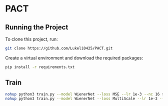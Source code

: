 # PACT


## Running the Project

To clone this project, run:

```zsh
git clone https://github.com/Lukeli0425/PACT.git
```

Create a virtual environment and download the required packages:

```zsh
pip install -r requirements.txt
```

## Train

```zsh
nohup python3 train.py --model WienerNet --loss MSE --lr 1e-3 --nc 16 > out/wiener_16_mse.out 2>&1 &
nohup python3 train.py --model WienerNet --loss MultiScale --lr 1e-3 --nc 16 > out/wiener_16_mul.out 2>&1 &
```
